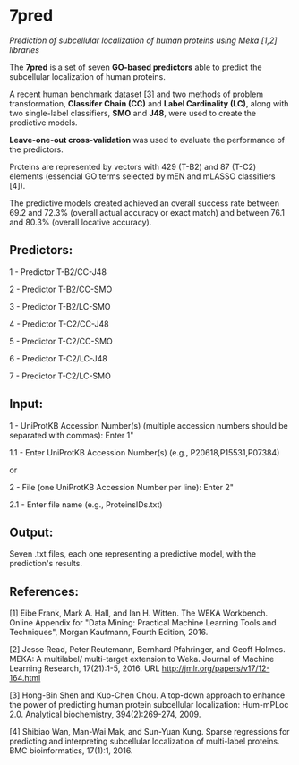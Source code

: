 # 7pred
*Prediction of subcellular localization of human proteins using Meka [1,2] libraries*


The **7pred** is a set of seven **GO-based predictors** able to predict the subcellular localization of human proteins.

A recent human benchmark dataset [3] and two methods of problem transformation, **Classifer Chain (CC)** and **Label Cardinality (LC)**, along with two single-label classifiers, **SMO** and **J48**, were used to create the predictive models.

**Leave-one-out cross-validation** was used to evaluate the performance of the predictors.

Proteins are represented by vectors with 429 (T-B2) and 87 (T-C2) elements (essencial GO terms selected by mEN and mLASSO classifiers [4]).

The predictive models created achieved an overall success rate between 69.2 and 72.3% (overall actual accuracy or exact match) and between 76.1 and 80.3% (overall locative accuracy).


## Predictors:
1 - Predictor T-B2/CC-J48

2 - Predictor T-B2/CC-SMO

3 - Predictor T-B2/LC-SMO

4 - Predictor T-C2/CC-J48

5 - Predictor T-C2/CC-SMO

6 - Predictor T-C2/LC-J48

7 - Predictor T-C2/LC-SMO


## Input:
1 - UniProtKB Accession Number(s) (multiple accession numbers should be separated with commas): Enter 1"

1.1 - Enter UniProtKB Accession Number(s) (e.g., P20618,P15531,P07384)


or

2 - File (one UniProtKB Accession Number per line): Enter 2"

2.1 - Enter file name (e.g., ProteinsIDs.txt)


## Output:
Seven .txt files, each one representing a predictive model, with the prediction's results.

## References:
[1] Eibe Frank, Mark A. Hall, and Ian H. Witten. The WEKA Workbench. Online Appendix for "Data Mining: Practical Machine Learning Tools and Techniques", Morgan Kaufmann, Fourth Edition, 2016.

[2] Jesse Read, Peter Reutemann, Bernhard Pfahringer, and Geoff Holmes. MEKA: A multilabel/ multi-target extension to Weka. Journal of Machine Learning Research, 17(21):1-5, 2016. URL http://jmlr.org/papers/v17/12-164.html

[3] Hong-Bin Shen and Kuo-Chen Chou. A top-down approach to enhance the power of predicting human protein subcellular localization: Hum-mPLoc 2.0. Analytical biochemistry, 394(2):269-274, 2009.

[4] Shibiao Wan, Man-Wai Mak, and Sun-Yuan Kung. Sparse regressions for predicting and interpreting subcellular localization of multi-label proteins. BMC bioinformatics, 17(1):1, 2016.
